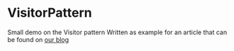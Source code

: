 # VisitorPattern
Small demo on the Visitor pattern
Written as example for an article that can be found on [our blog](https://www.icapps.com/blog)
